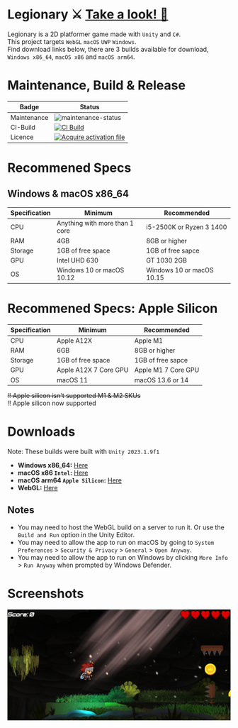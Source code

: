 # Legionary ⚔️ <a href="https://youtu.be/WG0DcoSDQ34">Take a look! 👀</a>
Legionary is a 2D platformer game made with `Unity` and `C#`. <br>
This project targets `WebGL` `macOS` `UWP` `Windows`. <br>
Find download links below, there are 3 builds available for download, `Windows x86_64`, `macOS x86` and `macOS arm64`.

# Maintenance, Build & Release
| Badge             | Status                           |
|-------------------|----------------------------------|
| Maintenance       | ![maintenance-status](https://img.shields.io/badge/maintenance-passively--maintained-yellowgreen.svg)   |
| CI-Build          | [![CI Build](https://github.com/OudomMunint/Unity-2D-Platformer/actions/workflows/Unity.yml/badge.svg)](https://github.com/OudomMunint/Unity-2D-Platformer/actions/workflows/Unity.yml)                              |              
| Licence               | [![Acquire activation file](https://github.com/OudomMunint/Unity-2D-Platformer/actions/workflows/activation.yml/badge.svg)](https://github.com/OudomMunint/Unity-2D-Platformer/actions/workflows/activation.yml)                    |

# Recommened Specs
## Windows & macOS x86_64
| Specification     | Minimum                          | Recommended                     |
|-------------------|----------------------------------|---------------------------------|
| CPU               | Anything with more than 1 core   | i5-2500K or Ryzen 3 1400        |
| RAM               | 4GB                              | 8GB or higher                   |
| Storage           | 1GB of free space                | 1GB of free sapce               |
| GPU               | Intel UHD 630                    | GT 1030 2GB                     |
| OS                | Windows 10 or macOS 10.12        | Windows 10 or macOS 10.15       |

# Recommened Specs: Apple Silicon
| Specification     | Minimum                          | Recommended                     |
|-------------------|----------------------------------|---------------------------------|
| CPU               | Apple A12X       | Apple M1                                              |
| RAM               | 6GB                              | 8GB or higher                   |
| Storage           | 1GB of free space                | 1GB of free sapce               |
| GPU               | Apple A12X 7 Core GPU             | Apple M1 7 Core GPU                     |
| OS                | macOS 11        | macOS 13.6 or 14

~~‼️ Apple silicon isn't supported M1 & M2 SKUs~~ <br>
‼️ Apple silicon now supported<br>

# Downloads
Note: These builds were built with `Unity 2023.1.9f1`
- <b>Windows x86_64:</b> [Here](https://www.dropbox.com/scl/fo/s4ppc87ib67726edamwlb/AOmhemTHV85Qs5boftIz8ko?rlkey=loeqhu2hv4rl57c3qh3efoezi&st=20wqdkas&dl=0)
- <b>macOS x86 `Intel`:</b> [Here](https://www.dropbox.com/scl/fo/on93oy6gc82im8hx291af/AHcvN6A9zc9qo-3F3TpcXT8?rlkey=2a9t0umxt02k5g2ofpaqtmv1w&st=yindk9ry&dl=0)
- <b>macOS arm64 `Apple Silicon`:</b> [Here](https://www.dropbox.com/scl/fo/on93oy6gc82im8hx291af/AHcvN6A9zc9qo-3F3TpcXT8?rlkey=2a9t0umxt02k5g2ofpaqtmv1w&st=yindk9ry&dl=0)
- <b>WebGL:</b> [Here](https://www.dropbox.com/scl/fo/f17amjzr3yfqidw6v2oyd/ADn8EV0w6QGPSqO8rgfg7dM?rlkey=09geoypgnpcwpf1yjflpmrutg&st=3ahxkx28&dl=0)

## Notes
- You may need to host the WebGL build on a server to run it. Or use the `Build and Run` option in the Unity Editor.
- You may need to allow the app to run on macOS by going to `System Preferences` > `Security & Privacy` > `General` > `Open Anyway`.
- You may need to allow the app to run on Windows by clicking `More Info` > `Run Anyway` when prompted by Windows Defender.

# Screenshots
![Screenshot](2d.png)
